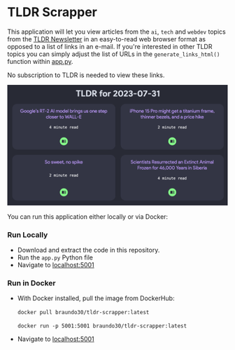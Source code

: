 # TLDR Scrapper

This application will let you view articles from the `ai`, `tech` and `webdev` topics from the [TLDR Newsletter](www.tldr.tech) in an easy-to-read web browser format as opposed to a list of links in an e-mail. If you're interested in other TLDR topics you can simply adjust the list of URLs in the `generate_links_html()` function within [app.py](app.py).

No subscription to TLDR is needed to view these links.

![](assets/screenshot.png)

You can run this application either locally or via Docker:

### Run Locally
* Download and extract the code in this repository.
* Run the `app.py` Python file
* Navigate to [localhost:5001](localhost:5001)


### Run in Docker
* With Docker installed, pull the image from DockerHub:

    ```docker pull braundo30/tldr-scrapper:latest```

    ```docker run -p 5001:5001 braundo30/tldr-scrapper:latest```

* Navigate to [localhost:5001](localhost:5001)
